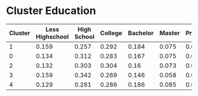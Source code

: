 # Cluster Education

|   Cluster |   Less Highschool |   High School |   College |   Bachelor |   Master |   Professional |   Doctoral |   Solar Count |
|-----------|-------------------|---------------|-----------|------------|----------|----------------|------------|---------------|
|         1 |             0.159 |         0.257 |     0.292 |      0.184 |    0.075 |          0.02  |      0.014 |        37.642 |
|         0 |             0.134 |         0.312 |     0.283 |      0.167 |    0.075 |          0.018 |      0.012 |        11.235 |
|         2 |             0.132 |         0.303 |     0.304 |      0.16  |    0.073 |          0.017 |      0.011 |         5.78  |
|         3 |             0.159 |         0.342 |     0.269 |      0.146 |    0.058 |          0.015 |      0.011 |         2.435 |
|         4 |             0.129 |         0.281 |     0.286 |      0.186 |    0.085 |          0.02  |      0.012 |         2.362 |